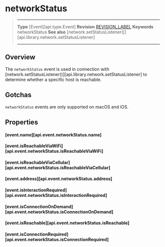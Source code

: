 
# networkStatus

> --------------------- ------------------------------------------------------------------------------------------
> __Type__              [Event][api.type.Event]
> __Revision__          [REVISION_LABEL](REVISION_URL)
> __Keywords__          networkStatus
> __See also__          [network.setStatusListener()][api.library.network.setStatusListener]
> --------------------- ------------------------------------------------------------------------------------------

## Overview

The `networkStatus` event is used in connection with [network.setStatusListener()][api.library.network.setStatusListener] to determine whether a specific host is reachable.

## Gotchas

`networkStatus` events are only supported on macOS and iOS.

## Properties

#### [event.name][api.event.networkStatus.name]

#### [event.isReachableViaWiFi][api.event.networkStatus.isReachableViaWiFi]

#### [event.isReachableViaCellular][api.event.networkStatus.isReachableViaCellular]

#### [event.address][api.event.networkStatus.address]

#### [event.isInteractionRequired][api.event.networkStatus.isInteractionRequired]

#### [event.isConnectionOnDemand][api.event.networkStatus.isConnectionOnDemand]

#### [event.isReachable][api.event.networkStatus.isReachable]

#### [event.isConnectionRequired][api.event.networkStatus.isConnectionRequired]

